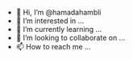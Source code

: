 - 👋 Hi, I’m @hamadahambli
- 👀 I’m interested in ...
- 🌱 I’m currently learning ...
- 💞️ I’m looking to collaborate on ...
- 📫 How to reach me ...

<!---
hamadahambli/hamadahambli is a ✨ special ✨ repository because its `README.md` (this file) appears on your GitHub profile.
You can click the Preview link to take a look at your changes.
--->
